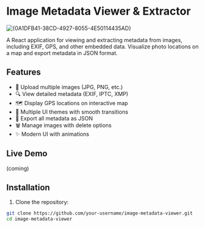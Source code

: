 # Image Metadata Viewer & Extractor

![{0A1DFB41-38CD-4927-8055-4E50114435AD}](https://github.com/user-attachments/assets/cba1c4b5-bb2a-4994-a7f8-b8af9e6b44d9)



A React application for viewing and extracting metadata from images, including EXIF, GPS, and other embedded data. Visualize photo locations on a map and export metadata in JSON format.


## Features

- 📁 Upload multiple images (JPG, PNG, etc.)
- 🔍 View detailed metadata (EXIF, IPTC, XMP)
- 🗺️ Display GPS locations on interactive map
- 🎨 Multiple UI themes with smooth transitions
- 💾 Export all metadata as JSON
- 🗑️ Manage images with delete options
- ✨ Modern UI with animations

## Live Demo

(coming)

## Installation

1. Clone the repository:
```bash
git clone https://github.com/your-username/image-metadata-viewer.git
cd image-metadata-viewer
